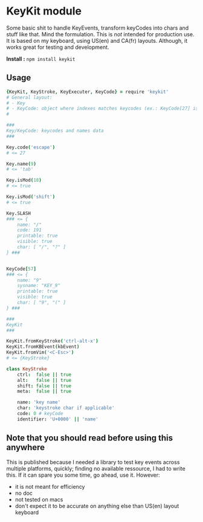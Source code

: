 
# KeyKit module

Some basic shit to handle KeyEvents, transform keyCodes into chars and stuff like that.
Mind the formulation. This is *not* intended for production use. It is based on
my keyboard, using US(en) and CA(fr) layouts. 
Although, it works great for testing and development.

**Install :** ` npm install keykit `

## Usage
```coffeescript
{KeyKit, KeyStroke, KeyExecuter, KeyCode} = require 'keykit'
# General layout:
# - Key
# - KeyCode: object where indexes matches keycodes (ex.: KeyCode[27] is Esc)
#

###
Key/KeyCode: keycodes and names data
###

Key.code('escape')
# <= 27

Key.name(9)
# <= 'tab'

Key.isMod(18)
# <= true

Key.isMod('shift')
# <= true

Key.SLASH
### <= {
    name: "/"
    code: 191
    printable: true
    visible: true
    char: [ "/", "?" ]
} ###


KeyCode[57]
### <= {
    name: "9"
    sysname: "KEY_9"
    printable: true
    visible: true
    char: [ "9", "(" ]
} ###

###
KeyKit
###

KeyKit.fromKeyStroke('ctrl-alt-x')
KeyKit.fromKBEvent(kbEvent)
KeyKit.fromVim('<C-Esc>')
# <= {KeyStroke}

class KeyStroke
    ctrl:  false || true
    alt:   false || true
    shift: false || true
    meta:  false || true

    name: 'key name'
    char: 'keystroke char if applicable'
    code: 0 # keyCode
    identifier: 'U+0000' || 'name'

```

## Note that you should read before using this anywhere

This is published because I needed a library to test key events across
multiple platforms, quickly; finding no available ressource, I had to write
this. If it can spare you some time, go ahead, use it.
However: 
 - it is not meant for efficiency 
 - no doc
 - not tested on macs
 - don't expect it to be accurate on anything else than US(en) layout keyboard

